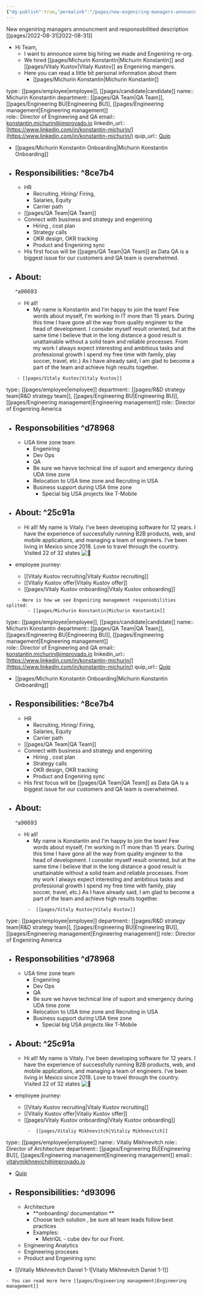 ```yaml
---
{"dg-publish":true,"permalink":"/pages/new-engeniring-managers-announcment-and-responsobilitied-description-2022-08-31/","tags":"gardenEntry","dgHomeLink":true,"dgPassFrontmatter":false}
---
```



New engeniring managers announcment and responsobilitied description [[pages/2022-08-31|2022-08-31]]
- Hi Team, 
	 - I want to announce some big hiring we made and Engeniring re-org. 
	 - We hired [[pages/Michurin Konstantin|Michurin Konstantin]] and [[pages/Vitaly Kustov|Vitaly Kustov]] as Engeniring mangers. 
	 - Here you can read a little bit personal information about them
		-  [[pages/Michurin Konstantin|Michurin Konstantin]] 
<div class="transclusion internal-embed is-loaded"><div class="markdown-embed">

<div class="markdown-embed-title">



</div>



type:: [[pages/employee|employee]], [[pages/candidate|candidate]]
name:: Michurin Konstantin
department:: [[pages/QA Team|QA Team]], [[pages/Engineering BU|Engineering BU]], [[pages/Engineering management|Engineering management]]  
role::  Director of Engineering and QA
email:: konstantin.michurin@improvado.io
linkedin_url::  [https://www.linkedin.com/in/konstantin-michurin/](https://www.linkedin.com/in/konstantin-michurin/)
quip_url:: [Quip](https://improvado.quip.com/XgXSAKSNq4uA)

- [[pages/Michurin Konstantin Onboarding|Michurin Konstantin Onboarding]]


- ## Responsibilities: ^8ce7b4
	- HR 
		- Recruiting, Hiring/ Firing,
		- Salaries, Equity
		- Carrier path
	- [[pages/QA Team|QA Team]] 
	- Connect with business and strategy and engeniring 
		- Hiring , cost plan
		- Strategy calls
		- OKR design, OKR tracking
		- Product and Engeniring  sync 
	- His first focus will be [[pages/QA Team|QA Team]] as Data QA is a biggest issue for our customers and QA team is overwhelmed. 


- ## About:
	^a96693
	- Hi all! 
		- My name is Konstantin and I'm happy to join the team! Few words about myself, I'm working in IT more than 15 years. During this time I have gone all the way from quality engineer to the head of development. I consider myself result oriented, but at the same time I believe that in the long distance a good result is unattainable without a solid team and reliable processes. From my work I always expect interesting and ambitious tasks and professional growth I spend my free time with family, play soccer, travel, etc.) As I have already said, I am glad to become a part of the team and achieve high results together.


</div></div>

		- [[pages/Vitaly Kustov|Vitaly Kustov]] 
<div class="transclusion internal-embed is-loaded"><div class="markdown-embed">

<div class="markdown-embed-title">



</div>



type:: [[pages/employee|employee]]
department::  [[pages/R&D strategy team|R&D strategy team]], [[pages/Engineering BU|Engineering BU]], [[pages/Engineering management|Engineering management]] 
role:: Director of Engeniring  America

- ## Responsobilities ^d78968
	- USA time zone team 
		- Engeniring 
		- Dev Ops 
		- QA
		- Be sure we havve technical line of suport and emergency during UDA time zone
		- Relocation to USA time zone and Recruting in USA
		- Business support during USA time zone 
			- Special big USA projects like T-Mobile 

- ## About: ^25c91a
	- Hi all! My name is Vitaly. I’ve been developing software for 12 years. I have the experience of successfully running B2B products, web, and mobile applications, and managing a team of engineers. I’ve been living in Mexico since 2018. Love to travel through the country. Visited 22 of 32 states ![🙂](https://fonts.gstatic.com/s/e/notoemoji/14.0/1f642/512.png=s40)

- employee journey:
	- [[Vitaly Kustov recruiting|Vitaly Kustov recruiting]]
	- [[Vitaliy Kustov offer|Vitaliy Kustov offer]]
	- [[pages/Vitaly Kustov onboarding|Vitaly Kustov onboarding]]

</div></div>

		- Here is how we see Engeniring management responsobilities splited: 
			- [[pages/Michurin Konstantin|Michurin Konstantin]] 
<div class="transclusion internal-embed is-loaded"><div class="markdown-embed">

<div class="markdown-embed-title">



</div>



type:: [[pages/employee|employee]], [[pages/candidate|candidate]]
name:: Michurin Konstantin
department:: [[pages/QA Team|QA Team]], [[pages/Engineering BU|Engineering BU]], [[pages/Engineering management|Engineering management]]  
role::  Director of Engineering and QA
email:: konstantin.michurin@improvado.io
linkedin_url::  [https://www.linkedin.com/in/konstantin-michurin/](https://www.linkedin.com/in/konstantin-michurin/)
quip_url:: [Quip](https://improvado.quip.com/XgXSAKSNq4uA)

- [[pages/Michurin Konstantin Onboarding|Michurin Konstantin Onboarding]]


- ## Responsibilities: ^8ce7b4
	- HR 
		- Recruiting, Hiring/ Firing,
		- Salaries, Equity
		- Carrier path
	- [[pages/QA Team|QA Team]] 
	- Connect with business and strategy and engeniring 
		- Hiring , cost plan
		- Strategy calls
		- OKR design, OKR tracking
		- Product and Engeniring  sync 
	- His first focus will be [[pages/QA Team|QA Team]] as Data QA is a biggest issue for our customers and QA team is overwhelmed. 


- ## About:
	^a96693
	- Hi all! 
		- My name is Konstantin and I'm happy to join the team! Few words about myself, I'm working in IT more than 15 years. During this time I have gone all the way from quality engineer to the head of development. I consider myself result oriented, but at the same time I believe that in the long distance a good result is unattainable without a solid team and reliable processes. From my work I always expect interesting and ambitious tasks and professional growth I spend my free time with family, play soccer, travel, etc.) As I have already said, I am glad to become a part of the team and achieve high results together.


</div></div>

			-  [[pages/Vitaly Kustov|Vitaly Kustov]] 
<div class="transclusion internal-embed is-loaded"><div class="markdown-embed">

<div class="markdown-embed-title">



</div>



type:: [[pages/employee|employee]]
department::  [[pages/R&D strategy team|R&D strategy team]], [[pages/Engineering BU|Engineering BU]], [[pages/Engineering management|Engineering management]] 
role:: Director of Engeniring  America

- ## Responsobilities ^d78968
	- USA time zone team 
		- Engeniring 
		- Dev Ops 
		- QA
		- Be sure we havve technical line of suport and emergency during UDA time zone
		- Relocation to USA time zone and Recruting in USA
		- Business support during USA time zone 
			- Special big USA projects like T-Mobile 

- ## About: ^25c91a
	- Hi all! My name is Vitaly. I’ve been developing software for 12 years. I have the experience of successfully running B2B products, web, and mobile applications, and managing a team of engineers. I’ve been living in Mexico since 2018. Love to travel through the country. Visited 22 of 32 states ![🙂](https://fonts.gstatic.com/s/e/notoemoji/14.0/1f642/512.png=s40)

- employee journey:
	- [[Vitaly Kustov recruiting|Vitaly Kustov recruiting]]
	- [[Vitaliy Kustov offer|Vitaliy Kustov offer]]
	- [[pages/Vitaly Kustov onboarding|Vitaly Kustov onboarding]]

</div></div>

			-  [[pages/Vitaliy Mikhnevitch|Vitaliy Mikhnevitch]] 
<div class="transclusion internal-embed is-loaded"><div class="markdown-embed">

<div class="markdown-embed-title">



</div>

type:: [[pages/employee|employee]]
name:: Vitaliy Mikhnevitch
role:: Director of Architecture 
department::   [[pages/Engineering BU|Engineering BU]], [[pages/Engineering management|Engineering management]] 
email:: vitalymikhnevich@improvado.io

- [Quip](https://improvado.quip.com/dDwyAaAC1lq5)
- ## Responsibilities: ^d93096
	- Architecture
		- **onboarding/ documentation **
		- Choose tech solution , be sure all team leads follow best practices
		- Examples:
			- MetriQL - cube dev for our Front.
	- Engineering Analytics
	- Engineering proceses
	- Product and Engeniring  sync 


- [[Vitaliy Mikhnevitch Daniel 1-1|Vitaliy Mikhnevitch Daniel 1-1]]

</div></div>
  
	- You can read more here [[pages/Engineering management|Engineering management]]